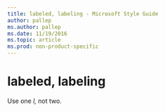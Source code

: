 ```yaml
---
title: labeled, labeling - Microsoft Style Guide
author: pallep
ms.author: pallep
ms.date: 11/19/2016
ms.topic: article
ms.prod: non-product-specific
---
```


# labeled, labeling

Use one *l,* not two.
